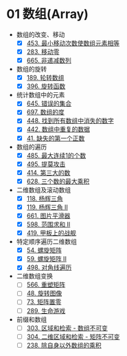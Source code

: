 # 01 数组(Array)

- 数组的改变、移动
  - [x] [453. 最小移动次数使数组元素相等](https://leetcode.cn/problems/minimum-moves-to-equal-array-elements/)
  - [x] [283. 移动零](https://leetcode-cn.com/problems/move-zeroes/)
  - [x] [665. 非递减数列](https://leetcode-cn.com/problems/non-decreasing-array/)
- 数组的旋转
  - [x] [189. 轮转数组](https://leetcode-cn.com/problems/rotate-array/)
  - [x] [396. 旋转函数](https://leetcode-cn.com/problems/rotate-function/)
- 统计数组中的元素
  - [x] [645. 错误的集合](https://leetcode-cn.com/problems/set-mismatch/)
  - [x] [697. 数组的度](https://leetcode-cn.com/problems/degree-of-an-array/)
  - [x] [448. 找到所有数组中消失的数字](https://leetcode-cn.com/problems/find-all-numbers-disappeared-in-an-array/)
  - [x] [442. 数组中重复的数据](https://leetcode-cn.com/problems/find-all-duplicates-in-an-array/)
  - [x] [41. 缺失的第一个正数](https://leetcode-cn.com/problems/first-missing-positive/)
- 数组的遍历
  - [x] [485. 最大连续1的个数](https://leetcode-cn.com/problems/max-consecutive-ones/)
  - [x] [495. 提莫攻击](https://leetcode-cn.com/problems/teemo-attacking/)
  - [x] [414. 第三大的数](https://leetcode-cn.com/problems/third-maximum-number/)
  - [x] [628. 三个数的最大乘积](https://leetcode-cn.com/problems/maximum-product-of-three-numbers/)
- 二维数组及滚动数组
  - [x] [118. 杨辉三角](https://leetcode-cn.com/problems/pascals-triangle/)
  - [x] [119. 杨辉三角 II](https://leetcode-cn.com/problems/pascals-triangle-ii/)
  - [x] [661. 图片平滑器](https://leetcode-cn.com/problems/image-smoother/) 
  - [x] [598. 范围求和 II](https://leetcode-cn.com/problems/range-addition-ii/)
  - [x] [419. 甲板上的战舰](https://leetcode-cn.com/problems/battleships-in-a-board/)
- 特定顺序遍历二维数组
  - [x] [54. 螺旋矩阵](https://leetcode-cn.com/problems/spiral-matrix/)
  - [x] [59. 螺旋矩阵 II](https://leetcode-cn.com/problems/spiral-matrix-ii/)
  - [x] [498. 对角线遍历](https://leetcode-cn.com/problems/diagonal-traverse/)
- 二维数组变换
  - [ ] [566. 重塑矩阵](https://leetcode-cn.com/problems/reshape-the-matrix/)
  - [ ] [48. 旋转图像](https://leetcode-cn.com/problems/rotate-image/)
  - [ ] [73. 矩阵置零](https://leetcode-cn.com/problems/set-matrix-zeroes/)
  - [ ] [289. 生命游戏](https://leetcode-cn.com/problems/game-of-life/)
- 前缀和数组
  - [ ] [303. 区域和检索 - 数组不可变](https://leetcode-cn.com/problems/range-sum-query-immutable/)
  - [ ] [304. 二维区域和检索 - 矩阵不可变](https://leetcode-cn.com/problems/range-sum-query-2d-immutable/)
  - [ ] [238. 除自身以外数组的乘积](https://leetcode-cn.com/problems/product-of-array-except-self/)
